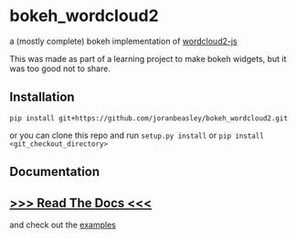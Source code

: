 # bokeh_wordcloud2
a (mostly complete) bokeh implementation of [wordcloud2-js](https://wordcloud2-js.timdream.org)

This was made as part of a learning project to make bokeh widgets, but it was too good not to share.

## Installation

`pip install git+https://github.com/joranbeasley/bokeh_wordcloud2.git`

or you can clone this repo and run `setup.py install` or `pip install <git_checkout_directory>`
## Documentation
## [>>> Read The Docs <<<](https://bokeh-wordcloud2.readthedocs.io/en/latest/getting_started.html#examples)
and check out the [examples](/examples)
